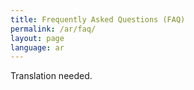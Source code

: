 ```yaml
---
title: Frequently Asked Questions (FAQ)
permalink: /ar/faq/
layout: page
language: ar
---
```


Translation needed.
